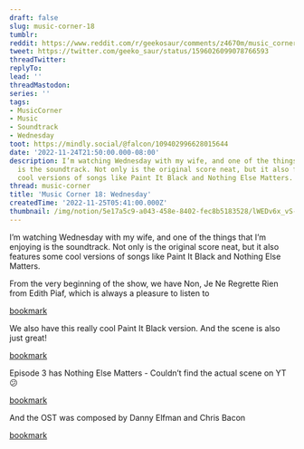 ```yaml
---
draft: false
slug: music-corner-18
tumblr:
reddit: https://www.reddit.com/r/geekosaur/comments/z4670m/music_corner_18_wednesday/
tweet: https://twitter.com/geeko_saur/status/1596026099078766593
threadTwitter:
replyTo:
lead: ''
threadMastodon:
series: ''
tags:
- MusicCorner
- Music
- Soundtrack
- Wednesday
toot: https://mindly.social/@falcon/109402996628015644
date: '2022-11-24T21:50:00.000-08:00'
description: I’m watching Wednesday with my wife, and one of the things that I’m enjoying
  is the soundtrack. Not only is the original score neat, but it also features some
  cool versions of songs like Paint It Black and Nothing Else Matters.
thread: music-corner
title: 'Music Corner 18: Wednesday'
createdTime: '2022-11-25T05:41:00.000Z'
thumbnail: /img/notion/5e17a5c9-a043-458e-8402-fec8b5183528/lWEDv6x_vS-750.jpeg
---
```


I’m watching Wednesday with my wife, and one of the things that I’m enjoying is the soundtrack. Not only is the original score neat, but it also features some cool versions of songs like Paint It Black and Nothing Else Matters.

From the very beginning of the show, we have Non, Je Ne Regrette Rien from Edith Piaf, which is always a pleasure to listen to

[bookmark](https://www.youtube.com/watch?v=Q3Kvu6Kgp88&list=PLQDTLf5bGRF2vS-BkDQBWpk-o2dbeRWDd)

We also have this really cool Paint It Black version. And the scene is also just great!

[bookmark](https://www.youtube.com/watch?v=zV8_9-ssEaU)

Episode 3 has Nothing Else Matters - Couldn’t find the actual scene on YT 😕

[bookmark](https://www.youtube.com/watch?v=mjvGjUovxPU)

And the OST was composed by Danny Elfman and Chris Bacon

[bookmark](https://www.youtube.com/watch?v=vhBHaz9SaLI&list=OLAK5uy_nFcAL1Q-1j--qnNgkkQ65bUYFC81uyfKc)